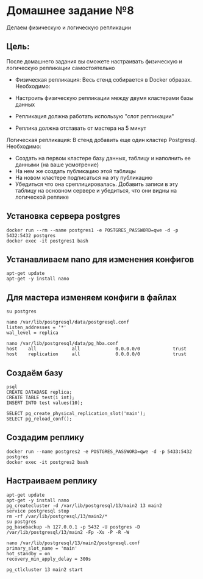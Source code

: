 # Домашнее задание №8

Делаем физическую и логическую репликации

## Цель:

После домашнего задания вы сможете настраивать физическую и логическую репликации самостоятельно

* Физическая репликация: Весь стенд собирается в Docker образах. Необходимо:

* Настроить физическую репликации между двумя кластерами базы данных
* Репликация должна работать использую "слот репликации"
* Реплика должна отставать от мастера на 5 минут

Логическая репликация: В стенд добавить еще один кластер Postgresql. Необходимо:

* Создать на первом кластере базу данных, таблицу и наполнить ее данными (на ваше усмотрение)
* На нем же создать публикацию этой таблицы
* На новом кластере подписаться на эту публикацию
* Убедиться что она среплицировалась. Добавить записи в эту таблицу на основном сервере и убедиться, что они видны на
  логической реплике

## Установка сервера postgres

```
docker run --rm --name postgres1 -e POSTGRES_PASSWORD=qwe -d -p 5432:5432 postgres
docker exec -it postgres1 bash
```

## Устанавливаем nano для изменения конфигов

```
apt-get update
apt-get -y install nano
```

## Для мастера изменяем конфиги в файлах

```
su postgres

nano /var/lib/postgresql/data/postgresql.conf
listen_addresses = '*'
wal_level = replica

nano /var/lib/postgresql/data/pg_hba.conf
host    all             all             0.0.0.0/0            trust
host    replication     all             0.0.0.0/0            trust
```

## Создаём базу

```
psql
CREATE DATABASE replica;
CREATE TABLE test(i int);
INSERT INTO test values(10);

SELECT pg_create_physical_replication_slot('main');
SELECT pg_reload_conf();
```

## Создадим реплику

```
docker run --name postgres2 -e POSTGRES_PASSWORD=qwe -d -p 5433:5432 postgres
docker exec -it postgres2 bash
```

## Настраиваем реплику

```
apt-get update
apt-get -y install nano
pg_createcluster -d /var/lib/postgresql/13/main2 13 main2
service postgresql stop
rm -rf /var/lib/postgresql/13/main2/*
su postgres
pg_basebackup -h 127.0.0.1 -p 5432 -U postgres -D /var/lib/postgresql/13/main2 -Fp -Xs -P -R -W

nano /var/lib/postgresql/13/main2/postgresql.conf
primary_slot_name = 'main'
hot_standby = on
recovery_min_apply_delay = 300s

pg_ctlcluster 13 main2 start
```